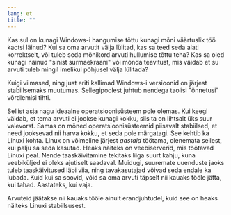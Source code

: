 ```yaml
---
lang: et
title: ""
---
```


Kas sul on kunagi Windows-i hangumise tõttu kunagi mõni väärtuslik töö kaotsi läinud? Kui sa oma arvutit välja lülitad, kas sa teed seda alati korrektselt, või tuleb seda mõnikord arvuti hullumise tõttu teha?  Kas sa oled kunagi näinud "sinist surmaekraani" või mõnda teavitust, mis väidab et su arvuti tuleb mingil imelikul põhjusel välja lülitada?

Kuigi viimased, ning just eriti kallimad Windows-i versioonid on järjest stabiilsemaks muutumas. Sellegipoolest juhtub nendega taolisi "õnnetusi" võrdlemisi tihti.

Sellist asja nagu ideaalne operatsioonisüsteem pole olemas. Kui keegi väidab, et tema arvuti ei jookse kunagi kokku, siis ta on lihtsalt üks suur valevorst. Samas on mõned operatsioonisüsteemid piisavalt stabiilsed, et need jooksevad nii harva kokku, et seda pole märgatagi. See kehtib ka Linuxi kohta. Linux on võimeline järjest <i>aastaid</i> töötama, olenemata sellest, kui palju sa seda kasutad. Heaks näiteks on veebiserverid, mis töötavad Linuxi peal. Nende taaskäivitamine tekitaks liiga suurt kahju, kuna veebiküljed ei oleks ajutiselt saadaval. Muidugi, suuremate uuenduste jaoks tuleb taaskäivitused läbi viia, ning tavakasutajad võivad seda endale ka lubada. Kuid kui sa soovid, võid sa oma arvuti täpselt nii kauaks tööle jätta, kui tahad. Aastateks, kui vaja.

Arvuteid jäätakse nii kauaks tööle ainult erandjuhtudel, kuid see on heaks näiteks Linuxi stabiilsusest.




